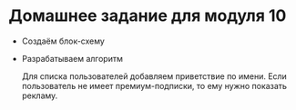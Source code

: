 # Домашнее задание для модуля 10

* Создаём блок-схему
* Разрабатываем алгоритм

  Для списка пользователей добавляем приветствие по имени. Если пользователь не имеет премиум-подписки, то ему нужно показать рекламу.
